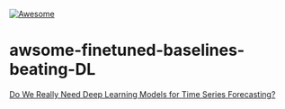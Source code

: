 
[![Awesome](https://awesome.re/badge-flat2.svg)](https://awesome.re)


# awsome-finetuned-baselines-beating-DL

[Do We Really Need Deep Learning Models for Time Series Forecasting?](https://arxiv.org/pdf/2101.02118.pdf)
